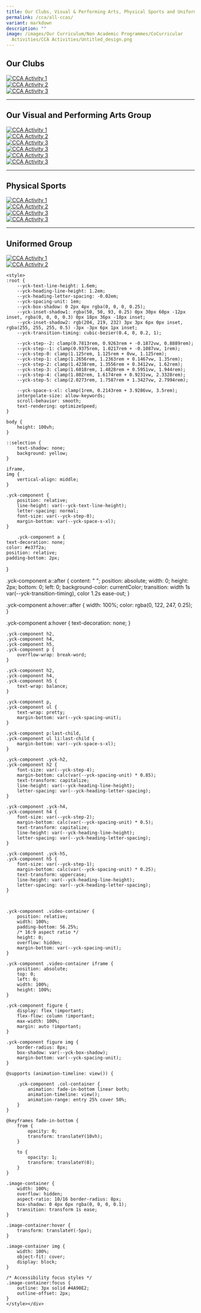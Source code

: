 ```yaml
---
title: Our Clubs, Visual & Performing Arts, Physical Sports and Uniformed Groups
permalink: /cca/all-ccas/
variant: markdown
description: ""
image: /images/Our Curriculum/Non Academic Programmes/CoCurricular
  Activities/CCA Activities/Untitled_design.png
---
```

<div class="yck-component">
    <h2 id="clubs">Our Clubs</h2>
    <div class="isomer-card-grid">
        <div class="isomer-card">
            <a href="/cca/clubs/digital-animation-club/"><img loading="lazy" alt="CCA Activity 1" src="https://www.yiochukangsec.moe.edu.sg/images/Our%20Curriculum/Non%20Academic%20Programmes/CoCurricular%20Activities/CCA%20Activities/CA1.png"></a>
        </div>
        <div class="isomer-card">
            <a href="/cca/clubs/media-club/"><img loading="lazy" alt="CCA Activity 2" src="https://www.yiochukangsec.moe.edu.sg/images/Our%20Curriculum/Non%20Academic%20Programmes/CoCurricular%20Activities/CCA%20Activities/CA2.png"></a>
        </div>
        <div class="isomer-card">
            <a href="/cca/clubs/mars-club-mechatronics-aeronautics-and-robotics/"><img loading="lazy" alt="CCA Activity 3" src="https://www.yiochukangsec.moe.edu.sg/images/Our%20Curriculum/Non%20Academic%20Programmes/CoCurricular%20Activities/CCA%20Activities/CA3.png"></a>
        </div>
    </div>
    <hr>
    <h2 id="arts">Our Visual and Performing Arts Group</h2>
    <div class="isomer-card-grid">
        <div class="isomer-card">
            <a href="/cca/Performing-Arts/Concert-Band/"><img loading="lazy" alt="CCA Activity 1" src="https://www.yiochukangsec.moe.edu.sg/images/Our%20Curriculum/Non%20Academic%20Programmes/CoCurricular%20Activities/CCA%20Activities/PA1.png"></a>
        </div>
        <div class="isomer-card">
            <a href="/cca/clubs/media-club/"><img loading="lazy" alt="CCA Activity 2" src="https://www.yiochukangsec.moe.edu.sg/images/Our%20Curriculum/Non%20Academic%20Programmes/CoCurricular%20Activities/CCA%20Activities/PA2.png"></a>
        </div>
        <div class="isomer-card">
            <a href="/cca/clubs/mars-club-mechatronics-aeronautics-and-robotics/"><img loading="lazy" alt="CCA Activity 3" src="https://www.yiochukangsec.moe.edu.sg/images/Our%20Curriculum/Non%20Academic%20Programmes/CoCurricular%20Activities/CCA%20Activities/PA3.png"></a>
        </div>
        <div class="isomer-card">
            <a href="/cca/clubs/mars-club-mechatronics-aeronautics-and-robotics/"><img loading="lazy" alt="CCA Activity 3" src="https://www.yiochukangsec.moe.edu.sg/images/Our%20Curriculum/Non%20Academic%20Programmes/CoCurricular%20Activities/CCA%20Activities/PA4.png"></a>
        </div>
        <div class="isomer-card">
            <a href="/cca/clubs/mars-club-mechatronics-aeronautics-and-robotics/"><img loading="lazy" alt="CCA Activity 3" src="https://www.yiochukangsec.moe.edu.sg/images/Our%20Curriculum/Non%20Academic%20Programmes/CoCurricular%20Activities/CCA%20Activities/PA5.png"></a>
        </div>
        <div class="isomer-card">
            <a href="/cca/clubs/mars-club-mechatronics-aeronautics-and-robotics/"><img loading="lazy" alt="CCA Activity 3" src="https://www.yiochukangsec.moe.edu.sg/images/Our%20Curriculum/Non%20Academic%20Programmes/CoCurricular%20Activities/CCA%20Activities/PA6.png"></a>
        </div>
    </div>
    <hr>
    <h2 id="sports">Physical Sports</h2>
    <div class="isomer-card-grid">
        <div class="isomer-card">
            <a href="/cca/Performing-Arts/Concert-Band/"><img loading="lazy" alt="CCA Activity 1" src="https://www.yiochukangsec.moe.edu.sg/images/Our%20Curriculum/Non%20Academic%20Programmes/CoCurricular%20Activities/CCA%20Activities/PS1.png"></a>
        </div>
        <div class="isomer-card">
            <a href="/cca/clubs/media-club/"><img loading="lazy" alt="CCA Activity 2" src="https://www.yiochukangsec.moe.edu.sg/images/Our%20Curriculum/Non%20Academic%20Programmes/CoCurricular%20Activities/CCA%20Activities/PS2.png"></a>
        </div>
        <div class="isomer-card">
            <a href="/cca/clubs/mars-club-mechatronics-aeronautics-and-robotics/"><img loading="lazy" alt="CCA Activity 3" src="https://www.yiochukangsec.moe.edu.sg/images/Our%20Curriculum/Non%20Academic%20Programmes/CoCurricular%20Activities/CCA%20Activities/PS3.png"></a>
        </div>
        <div class="isomer-card">
            <a href="/cca/clubs/mars-club-mechatronics-aeronautics-and-robotics/"><img loading="lazy" alt="CCA Activity 3" src="https://www.yiochukangsec.moe.edu.sg/images/Our%20Curriculum/Non%20Academic%20Programmes/CoCurricular%20Activities/CCA%20Activities/PS4.png"></a>
        </div>
    </div>
    <hr>
    <h2 id="uniform">Uniformed Group</h2>
    <div class="isomer-card-grid">
        <div class="isomer-card">
            <a href="/cca/Performing-Arts/Concert-Band/"><img loading="lazy" alt="CCA Activity 1" src="https://www.yiochukangsec.moe.edu.sg/images/Our%20Curriculum/Non%20Academic%20Programmes/CoCurricular%20Activities/CCA%20Activities/UG1.png"></a>
        </div>
        <div class="isomer-card">
            <a href="/cca/clubs/media-club/"><img loading="lazy" alt="CCA Activity 2" src="https://www.yiochukangsec.moe.edu.sg/images/Our%20Curriculum/Non%20Academic%20Programmes/CoCurricular%20Activities/CCA%20Activities/UG2.png"></a>
        </div>
    </div>
	
	<style>
    :root {
        --yck-text-line-height: 1.6em;
        --yck-heading-line-height: 1.2em;
        --yck-heading-letter-spacing: -0.02em;
        --yck-spacing-unit: 1em;
        --yck-box-shadow: 0 2px 4px rgba(0, 0, 0, 0.25);
        --yck-inset-shadow1: rgba(50, 50, 93, 0.25) 0px 30px 60px -12px inset, rgba(0, 0, 0, 0.3) 0px 18px 36px -18px inset;
        --yck-inset-shadow2: rgb(204, 219, 232) 3px 3px 6px 0px inset, rgba(255, 255, 255, 0.5) -3px -3px 6px 1px inset;
        --yck-transition-timing: cubic-bezier(0.4, 0, 0.2, 1);

        --yck-step--2: clamp(0.7813rem, 0.9263rem + -0.1872vw, 0.8889rem);
        --yck-step--1: clamp(0.9375rem, 1.0217rem + -0.1087vw, 1rem);
        --yck-step-0: clamp(1.125rem, 1.125rem + 0vw, 1.125rem);
        --yck-step-1: clamp(1.2656rem, 1.2363rem + 0.1467vw, 1.35rem);
        --yck-step-2: clamp(1.4238rem, 1.3556rem + 0.3412vw, 1.62rem);
        --yck-step-3: clamp(1.6018rem, 1.4828rem + 0.5951vw, 1.944rem);
        --yck-step-4: clamp(1.802rem, 1.6174rem + 0.9231vw, 2.3328rem);
        --yck-step-5: clamp(2.0273rem, 1.7587rem + 1.3427vw, 2.7994rem);

        --yck-space-s-xl: clamp(1rem, 0.2143rem + 3.9286vw, 3.5rem);
        interpolate-size: allow-keywords;
        scroll-behavior: smooth;
        text-rendering: optimizeSpeed;
    }

    body {
        height: 100vh;
    }

    ::selection {
        text-shadow: none;
        background: yellow;
    }

    iframe,
    img {
        vertical-align: middle;
    }

    .yck-component {
        position: relative;
        line-height: var(--yck-text-line-height);
        letter-spacing: normal;
        font-size: var(--yck-step-0);
        margin-bottom: var(--yck-space-s-xl);
    }
		
		.yck-component a {
    text-decoration: none;
    color: #e37f2a;
    position: relative;
    padding-bottom: 2px;
}

.yck-component a::after {
    content: " ";
    position: absolute;
    width: 0;
    height: 2px;
    bottom: 0;
    left: 0;
    background-color: currentColor;
    transition:
        width 1s var(--yck-transition-timing),
        color 1.2s ease-out;
}

.yck-component a:hover::after {
    width: 100%;
    color: rgba(0, 122, 247, 0.25);
}

.yck-component a:hover {
    text-decoration: none;
}

    .yck-component h2,
    .yck-component h4,
    .yck-component h5,
    .yck-component p {
        overflow-wrap: break-word;
    }

    .yck-component h2,
    .yck-component h4,
    .yck-component h5 {
        text-wrap: balance;
    }

    .yck-component p,
    .yck-component ul {
        text-wrap: pretty;
        margin-bottom: var(--yck-spacing-unit);
    }

    .yck-component p:last-child,
    .yck-component ul li:last-child {
        margin-bottom: var(--yck-space-s-xl);
    }

    .yck-component .yck-h2,
    .yck-component h2 {
        font-size: var(--yck-step-4);
        margin-bottom: calc(var(--yck-spacing-unit) * 0.85);
        text-transform: capitalize;
        line-height: var(--yck-heading-line-height);
        letter-spacing: var(--yck-heading-letter-spacing);
    }

    .yck-component .yck-h4,
    .yck-component h4 {
        font-size: var(--yck-step-2);
        margin-bottom: calc(var(--yck-spacing-unit) * 0.5);
        text-transform: capitalize;
        line-height: var(--yck-heading-line-height);
        letter-spacing: var(--yck-heading-letter-spacing);
    }

    .yck-component .yck-h5,
    .yck-component h5 {
        font-size: var(--yck-step-1);
        margin-bottom: calc(var(--yck-spacing-unit) * 0.25);
        text-transform: uppercase;
        line-height: var(--yck-heading-line-height);
        letter-spacing: var(--yck-heading-letter-spacing);
    }



    .yck-component .video-container {
        position: relative;
        width: 100%;
        padding-bottom: 56.25%;
        /* 16:9 aspect ratio */
        height: 0;
        overflow: hidden;
        margin-bottom: var(--yck-spacing-unit);
    }

    .yck-component .video-container iframe {
        position: absolute;
        top: 0;
        left: 0;
        width: 100%;
        height: 100%;
    }

    .yck-component figure {
        display: flex !important;
        flex-flow: column !important;
        max-width: 100%;
        margin: auto !important;
    }

    .yck-component figure img {
        border-radius: 8px;
        box-shadow: var(--yck-box-shadow);
        margin-bottom: var(--yck-spacing-unit);
    }

    @supports (animation-timeline: view()) {

        .yck-component .col-container {
            animation: fade-in-bottom linear both;
            animation-timeline: view();
            animation-range: entry 25% cover 50%;
        }
    }

    @keyframes fade-in-bottom {
        from {
            opacity: 0;
            transform: translateY(10vh);
        }

        to {
            opacity: 1;
            transform: translateY(0);
        }
    }

    .image-container {
        width: 100%;
        overflow: hidden;
        aspect-ratio: 10/16 border-radius: 8px;
        box-shadow: 0 4px 6px rgba(0, 0, 0, 0.1);
        transition: transform 1s ease;
    }

    .image-container:hover {
        transform: translateY(-5px);
    }

    .image-container img {
        width: 100%;
        object-fit: cover;
        display: block;
    }

    /* Accessibility focus styles */
    .image-container:focus {
        outline: 3px solid #4A90E2;
        outline-offset: 2px;
    }
    </style></div>